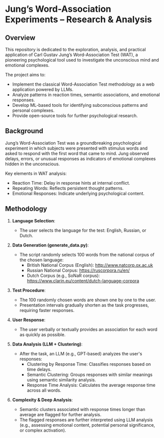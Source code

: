 # Jung’s Word-Association Experiments – Research & Analysis

## Overview

This repository is dedicated to the exploration, analysis, and practical application of Carl Gustav Jung’s Word-Association Test (WAT), a pioneering psychological tool used to investigate the unconscious mind and emotional complexes.

The project aims to:

- Implement the classical Word-Association Test methodology as a web application powered by LLMs.
- Analyze patterns in reaction times, semantic associations, and emotional responses.
- Develop ML-based tools for identifying subconscious patterns and personal complexes.
- Provide open-source tools for further psychological research.

## Background

Jung’s Word-Association Test was a groundbreaking psychological experiment in which subjects were presented with stimulus words and asked to respond with the first word that came to mind. Jung observed delays, errors, or unusual responses as indicators of emotional complexes hidden in the unconscious.

Key elements in WAT analysis:

- Reaction Time: Delay in response hints at internal conflict.
- Repeating Words: Reflects persistent thought patterns.
- Emotional Responses: Indicate underlying psychological content.

## Methodology

1. **Language Selection**:

   - The user selects the language for the test: English, Russian, or Dutch.
2. **Data Generation (generate_data.py)**:

   - The script randomly selects 100 words from the national corpus of the chosen language:
     - British National Corpus (English): http://www.natcorp.ox.ac.uk
     - Russian National Corpus: https://ruscorpora.ru/en/
     - Dutch Corpus (e.g., SoNaR corpus): https://www.clarin.eu/content/dutch-language-corpora
3. **Test Procedure**:

   - The 100 randomly chosen words are shown one by one to the user.
   - Presentation intervals gradually shorten as the task progresses, requiring faster responses.
4. **User Response**:

   - The user verbally or textually provides an association for each word as quickly as possible.
5. **Data Analysis (LLM + Clustering)**:

   - After the task, an LLM (e.g., GPT-based) analyzes the user's responses:
     - Clustering by Response Time: Classifies responses based on time delays.
     - Semantic Clustering: Groups responses with similar meanings using semantic similarity analysis.
     - Response Time Analysis: Calculates the average response time across all words.
6. **Complexity & Deep Analysis**:

   - Semantic clusters associated with response times longer than average are flagged for further analysis.
   - The flagged responses are further interpreted using LLM analysis (e.g., assessing emotional content, potential personal significance, or complex activation).
